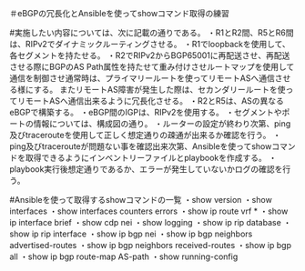 ＃eBGPの冗長化とAnsibleを使ってshowコマンド取得の練習

#実施したい内容については、次に記載の通りである。
・R1とR2間、R5とR6間は、RIPv2でダイナミックルーティングさせる。
・R1でloopbackを使用して、各セグメントを持たせる。
・R2でRIPv2からBGP65001に再配送させ、再配送させる際にBGPのAS Path属性を持たせて重み付けさせルートマップを使用して通信を制御させ通常時は、プライマリールートを使ってリモートASへ通信させる様にする。
またリモートAS障害が発生した際は、セカンダリールートを使ってリモートASへ通信出来るように冗長化させる。
・R2とR5は、ASの異なるeBGPで構築する。
・eBGP間のIGPは、RIPv2を使用する。
・セグメントやポートの情報については、構成図の通り。
・ルーターの設定が終わり次第、ping及びtracerouteを使用して正しく想定通りの疎通が出来るか確認を行う。
・ping及びtracerouteが問題ない事を確認出来次第、Ansibleを使ってshowコマンドを取得できるようにインベントリーファイルとplaybookを作成する。
・playbook実行後想定通りであるか、エラーが発生していないかログの確認を行う。

#Ansibleを使って取得するshowコマンドの一覧
・show version 
・show interfaces 
・show interfaces counters errors
・show ip route vrf *
・show ip interface brief
・show cdp nei
・show logging
・show ip rip database
・show ip rip interface
・show ip bgp nei
・show ip bgp neighbors advertised-routes
・show ip bgp neighbors received-routes
・show ip bgp all
・show ip bgp route-map AS-path
・show running-config
